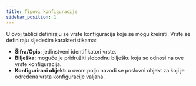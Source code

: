 ```yaml
---
title: Tipovi konfiguracije
sidebar_position: 1
---
```


U ovoj tablici definiraju se vrste konfiguracija koje se mogu kreirati. Vrste se definiraju sljedećim karakteristikama:

- **Šifra/Opis**: jedinstveni identifikatori vrste.
- **Bilješka**: moguće je pridružiti slobodnu bilješku koja se odnosi na ove vrste konfiguracija.
- **Konfigurirani objekt**: u ovom polju navodi se poslovni objekt za koji je određena vrsta konfiguracije valjana.
